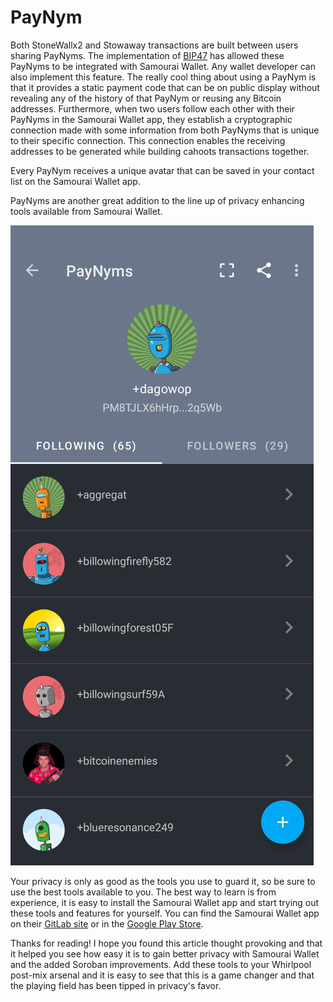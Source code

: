 # PayNym
Both StoneWallx2 and Stowaway transactions are built between users sharing PayNyms. The implementation of [BIP47](https://github.com/bitcoin/bips/blob/master/bip-0047.mediawiki) has allowed these PayNyms to be integrated with Samourai Wallet. Any wallet developer can also implement this feature. The really cool thing about using a PayNym is that it provides a static payment code that can be on public display without revealing any of the history of that PayNym or reusing any Bitcoin addresses. Furthermore, when two users follow each other with their PayNyms in the Samourai Wallet app, they establish a cryptographic connection made with some information from both PayNyms that is unique to their specific connection. This connection enables the receiving addresses to be generated while building cahoots transactions together. 

Every PayNym receives a unique avatar that can be saved in your contact list on the Samourai Wallet app.   

PayNyms are another great addition to the line up of privacy enhancing tools available from Samourai Wallet.

![](/assets/8.png)

Your privacy is only as good as the tools you use to guard it, so be sure to use the best tools available to you. The best way to learn is from experience, it is easy to install the Samourai Wallet app and start trying out these tools and features for yourself. You can find the Samourai Wallet app on their [GitLab site](https://code.samourai.io/users/sign_in) or in the [Google Play Store](https://play.google.com/store/apps/details?id=com.samourai.wallet).


Thanks for reading! I hope you found this article thought provoking and that it helped you see how easy it is to gain better privacy with Samourai Wallet and the added Soroban improvements. Add these tools to your Whirlpool post-mix arsenal and it is easy to see that this is a game changer and that the playing field has been tipped in privacy's favor. 
